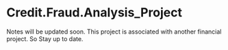 # Credit.Fraud.Analysis_Project

Notes will be updated soon. This project is associated with another financial project. So Stay up to date.
